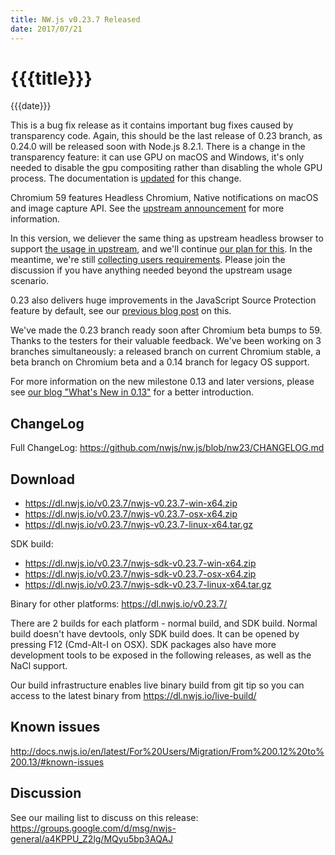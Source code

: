```yaml
---
title: NW.js v0.23.7 Released
date: 2017/07/21
---
```

# {{{title}}}
{{{date}}}

This is a bug fix release as it contains important bug fixes caused by transparency code. Again, this should be the last release of 0.23 branch, as 0.24.0 will be released soon with Node.js 8.2.1. There is a change in the transparency feature: it can use GPU on macOS and Windows, it's only needed to disable the gpu compositing rather than disabling the whole GPU process. The documentation is [updated](https://github.com/nwjs/nw.js/pull/6043/files#diff-013580f97fd667a7968c194eddeb85f7) for this change.

Chromium 59 features Headless Chromium, Native notifications on macOS and image capture API. See the [upstream announcement](https://developers.google.com/web/updates/2017/05/nic59) for more information.

In this version, we deliever the same thing as upstream headless browser to support [the usage in upstream](https://developers.google.com/web/updates/2017/04/headless-chrome), and we'll continue [our plan for this](https://github.com/nwjs/nw.js/issues/769#issuecomment-294064358). In the meantime, we're still [collecting users requirements](https://github.com/nwjs/nw.js/issues/769#issuecomment-259867271). Please join the discussion if you have anything needed beyond the upstream usage scenario.

0.23 also delivers huge improvements in the JavaScript Source Protection feature by default, see our [previous blog post](https://nwjs.io/blog/js-src-protect-perf/) on this.

We've made the 0.23 branch ready soon after Chromium beta bumps to 59. Thanks to the testers for their valuable feedback. We've been working on 3 branches simultaneously: a released branch on current Chromium stable, a beta branch on Chromium beta and a 0.14 branch for legacy OS support.

For more information on the new milestone 0.13 and later versions, please see [our blog "What's New in 0.13"](/blog/whats-new-in-0.13) for a better introduction.

## ChangeLog


Full ChangeLog: https://github.com/nwjs/nw.js/blob/nw23/CHANGELOG.md

## Download 

* https://dl.nwjs.io/v0.23.7/nwjs-v0.23.7-win-x64.zip 
* https://dl.nwjs.io/v0.23.7/nwjs-v0.23.7-osx-x64.zip 
* https://dl.nwjs.io/v0.23.7/nwjs-v0.23.7-linux-x64.tar.gz 

SDK build: 
* https://dl.nwjs.io/v0.23.7/nwjs-sdk-v0.23.7-win-x64.zip 
* https://dl.nwjs.io/v0.23.7/nwjs-sdk-v0.23.7-osx-x64.zip 
* https://dl.nwjs.io/v0.23.7/nwjs-sdk-v0.23.7-linux-x64.tar.gz 

Binary for other platforms: https://dl.nwjs.io/v0.23.7/ 

There are 2 builds for each platform - normal build, and SDK build. Normal build doesn't have devtools, only SDK build does. lt can be opened by pressing F12 (Cmd-Alt-I on OSX). SDK packages also have more development tools to be exposed in the following releases, as well as the NaCl support.

Our build infrastructure enables live binary build from git tip so you can access to the latest binary from https://dl.nwjs.io/live-build/ 

## Known issues 
 
http://docs.nwjs.io/en/latest/For%20Users/Migration/From%200.12%20to%200.13/#known-issues

## Discussion

See our mailing list to discuss on this release: https://groups.google.com/d/msg/nwjs-general/a4KPPU_Z2lg/MQyu5bp3AQAJ
